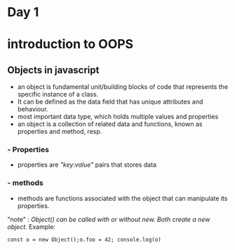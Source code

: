 # Day 1

# introduction to OOPS

## Objects in javascript
- an object is fundamental unit/building blocks of code that represents the specific instance of a class.
- It can be defined as the data field that has unique attributes and behaviour.
- most important data type, which holds multiple values and properties
- an object is a collection of related data and functions, known as properties and method, resp.

### - Properties
- properties are *"key:value"* pairs that stores data
### - methods
- methods are functions associated with the object that can manipulate its properties.

"note" : *Object() can be called with or without new. Both create a new object.*
Example:

```const o = new Object();o.foo = 42; console.log(o)```
